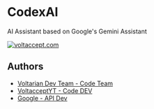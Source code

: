 # CodexAI

AI Assistant based on Google's Gemini Assistant

[<img alt="voltaccept.com" src="https://img.shields.io/badge/CodexAI-%3CCOLOR%3E?color=2bc154">](https://voltaccept.com/codex/)

## Authors

- [Voltarian Dev Team - Code Team](https://www.github.com/voltarian-dev-team/)
- [VoltacceptYT - Code DEV](https://github.com/voltacceptyt/)
- [Google - API Dev](https://gemini.google.com/)